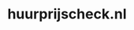 ---
layout: post
title:  "huurprijscheck.nl"
internal_url:  "/dutchgov/huurprijscheck.nl.html"
subdomains_count: 2
all_subdomains_count: 2
urls_count: 2
ssl_rank: 0
http_rank: 75
url_link: /data/huurprijscheck.nl/urls.txt
all_subdomains_link: /data/huurprijscheck.nl/all_subdomains.txt
subdomains_link: /data/huurprijscheck.nl/subdomains.txt
categories: dutchgov
---
